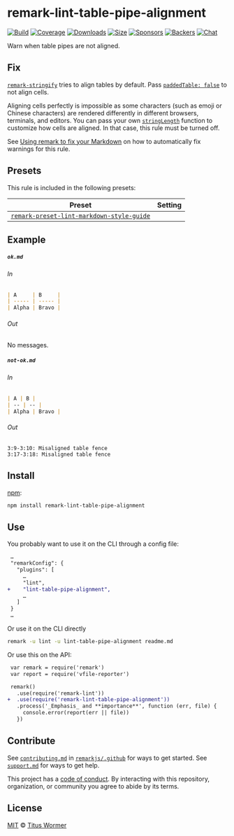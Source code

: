 <!--This file is generated-->

# remark-lint-table-pipe-alignment

[![Build][build-badge]][build]
[![Coverage][coverage-badge]][coverage]
[![Downloads][downloads-badge]][downloads]
[![Size][size-badge]][size]
[![Sponsors][sponsors-badge]][collective]
[![Backers][backers-badge]][collective]
[![Chat][chat-badge]][chat]

Warn when table pipes are not aligned.

## Fix

[`remark-stringify`](https://github.com/remarkjs/remark/tree/master/packages/remark-stringify)
tries to align tables by default.
Pass
[`paddedTable: false`](https://github.com/remarkjs/remark/tree/master/packages/remark-stringify#optionspaddedtable)
to not align cells.

Aligning cells perfectly is impossible as some characters (such as emoji or
Chinese characters) are rendered differently in different browsers,
terminals, and editors.
You can pass your own
[`stringLength`](https://github.com/remarkjs/remark/tree/master/packages/remark-stringify#optionsstringlength)
function to customize how cells are aligned.
In that case, this rule must be turned off.

See [Using remark to fix your Markdown](https://github.com/remarkjs/remark-lint#using-remark-to-fix-your-markdown)
on how to automatically fix warnings for this rule.

## Presets

This rule is included in the following presets:

| Preset | Setting |
| ------ | ------- |
| [`remark-preset-lint-markdown-style-guide`](https://github.com/remarkjs/remark-lint/tree/master/packages/remark-preset-lint-markdown-style-guide) |  |

## Example

##### `ok.md`

###### In

```markdown
| A     | B     |
| ----- | ----- |
| Alpha | Bravo |
```

###### Out

No messages.

##### `not-ok.md`

###### In

```markdown
| A | B |
| -- | -- |
| Alpha | Bravo |
```

###### Out

```text
3:9-3:10: Misaligned table fence
3:17-3:18: Misaligned table fence
```

## Install

[npm][]:

```sh
npm install remark-lint-table-pipe-alignment
```

## Use

You probably want to use it on the CLI through a config file:

```diff
 …
 "remarkConfig": {
   "plugins": [
     …
     "lint",
+    "lint-table-pipe-alignment",
     …
   ]
 }
 …
```

Or use it on the CLI directly

```sh
remark -u lint -u lint-table-pipe-alignment readme.md
```

Or use this on the API:

```diff
 var remark = require('remark')
 var report = require('vfile-reporter')

 remark()
   .use(require('remark-lint'))
+  .use(require('remark-lint-table-pipe-alignment'))
   .process('_Emphasis_ and **importance**', function (err, file) {
     console.error(report(err || file))
   })
```

## Contribute

See [`contributing.md`][contributing] in [`remarkjs/.github`][health] for ways
to get started.
See [`support.md`][support] for ways to get help.

This project has a [code of conduct][coc].
By interacting with this repository, organization, or community you agree to
abide by its terms.

## License

[MIT][license] © [Titus Wormer][author]

[build-badge]: https://img.shields.io/travis/remarkjs/remark-lint/master.svg

[build]: https://travis-ci.org/remarkjs/remark-lint

[coverage-badge]: https://img.shields.io/codecov/c/github/remarkjs/remark-lint.svg

[coverage]: https://codecov.io/github/remarkjs/remark-lint

[downloads-badge]: https://img.shields.io/npm/dm/remark-lint-table-pipe-alignment.svg

[downloads]: https://www.npmjs.com/package/remark-lint-table-pipe-alignment

[size-badge]: https://img.shields.io/bundlephobia/minzip/remark-lint-table-pipe-alignment.svg

[size]: https://bundlephobia.com/result?p=remark-lint-table-pipe-alignment

[sponsors-badge]: https://opencollective.com/unified/sponsors/badge.svg

[backers-badge]: https://opencollective.com/unified/backers/badge.svg

[collective]: https://opencollective.com/unified

[chat-badge]: https://img.shields.io/badge/chat-spectrum.svg

[chat]: https://spectrum.chat/unified/remark

[npm]: https://docs.npmjs.com/cli/install

[health]: https://github.com/remarkjs/.github

[contributing]: https://github.com/remarkjs/.github/blob/master/contributing.md

[support]: https://github.com/remarkjs/.github/blob/master/support.md

[coc]: https://github.com/remarkjs/.github/blob/master/code-of-conduct.md

[license]: https://github.com/remarkjs/remark-lint/blob/master/license

[author]: https://wooorm.com
